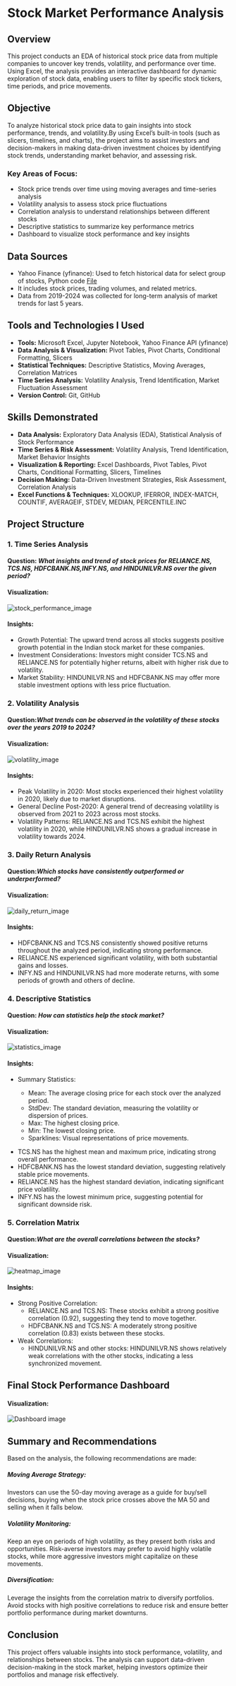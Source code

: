 # Stock Market Performance Analysis 

## Overview
This project conducts an EDA of historical stock price data from multiple companies to uncover key trends, volatility, and performance over time. Using Excel, the analysis provides an interactive dashboard for dynamic exploration of stock data, enabling users to filter by specific stock tickers, time periods, and price movements.

## Objective
To analyze historical stock price data to gain insights into stock performance, trends, and volatility.By using Excel’s built-in tools (such as slicers, timelines, and charts), the project aims to assist investors and decision-makers in making data-driven investment choices by identifying stock trends, understanding market behavior, and assessing risk.

### Key Areas of Focus:
- Stock price trends over time using moving averages and time-series analysis
- Volatility analysis to assess stock price fluctuations
- Correlation analysis to understand relationships between different stocks
- Descriptive statistics to summarize key performance metrics
- Dashboard to visualize stock performance and key insights

## Data Sources
- Yahoo Finance (yfinance): Used to fetch historical data for select group of stocks, Python code [File](https://github.com/gautamnakum40/Stock_Market_Performance_Analysis_Using_Advanced_Excel/blob/main/import-stocks-data.ipynb)
-  It includes stock prices, trading volumes, and related metrics.
-  Data from 2019-2024 was collected for long-term analysis of  market trends for last 5 years.

## Tools and Technologies I Used
 - **Tools:** Microsoft Excel, Jupyter Notebook, Yahoo Finance API (yfinance)
 - **Data Analysis & Visualization:** Pivot Tables, Pivot Charts, Conditional Formatting, Slicers
 - **Statistical Techniques:** Descriptive Statistics, Moving Averages, Correlation Matrices
 - **Time Series Analysis:** Volatility Analysis, Trend Identification, Market Fluctuation Assessment
 - **Version Control:** Git, GitHub

## Skills Demonstrated
 - **Data Analysis:** Exploratory Data Analysis (EDA), Statistical Analysis of Stock Performance
 - **Time Series & Risk Assessment:** Volatility Analysis, Trend Identification, Market Behavior Insights
 - **Visualization & Reporting:** Excel Dashboards, Pivot Tables, Pivot Charts, Conditional Formatting, Slicers, Timelines
 - **Decision Making:** Data-Driven Investment Strategies, Risk Assessment, Correlation Analysis
 - **Excel Functions & Techniques:** XLOOKUP, IFERROR, INDEX-MATCH, COUNTIF, AVERAGEIF, STDEV, MEDIAN, PERCENTILE.INC

## Project Structure
### 1. **Time Series Analysis**
   
#### Question:  _What insights and trend of stock prices for RELIANCE.NS, TCS.NS, HDFCBANK.NS,INFY.NS, and HINDUNILVR.NS over the given period?_

#### Visualization:
![stock_performance_image](https://github.com/gautamnakum40/Stock-Market-Performance-Analysis-using-Excel/blob/main/stock_analysis_img/stocks%20performance.png)

#### Insights:
* Growth Potential: The upward trend across all stocks suggests positive growth potential in the Indian stock market for these companies.
* Investment Considerations: Investors might consider TCS.NS and RELIANCE.NS for potentially higher returns, albeit with higher risk due to volatility.
* Market Stability: HINDUNILVR.NS and HDFCBANK.NS may offer more stable investment options with less price fluctuation.

### 2. **Volatility Analysis**
   
#### Question:_What trends can be observed in the volatility of these stocks over the years 2019 to 2024?_

#### Visualization:
![volatility_image](https://github.com/gautamnakum40/Stock-Market-Performance-Analysis-using-Excel/blob/main/stock_analysis_img/stddiv.png)
#### Insights:
* Peak Volatility in 2020: Most stocks experienced their highest volatility in 2020, likely due to market disruptions.
* General Decline Post-2020: A general trend of decreasing volatility is observed from 2021 to 2023 across most stocks.
* Volatility Patterns: RELIANCE.NS and TCS.NS exhibit the highest volatility in 2020, while HINDUNILVR.NS shows a gradual increase in volatility towards 2024.

### 3. **Daily Return Analysis**
   
#### Question:_Which stocks have consistently outperformed or underperformed?_
#### Visualization:
![daily_return_image](https://github.com/gautamnakum40/Stock-Market-Performance-Analysis-using-Excel/blob/main/stock_analysis_img/daily%20return%20movement.png)
#### Insights:
* HDFCBANK.NS and TCS.NS consistently showed positive returns throughout the analyzed period, indicating strong performance.
* RELIANCE.NS experienced significant volatility, with both substantial gains and losses.
* INFY.NS and HINDUNILVR.NS had more moderate returns, with some periods of growth and others of decline.

### 4. **Descriptive Statistics**
   
#### Question: _How can statistics help the stock market?_
#### Visualization:
![statistics_image](https://github.com/gautamnakum40/Stock-Market-Performance-Analysis-using-Excel/blob/main/stock_analysis_img/de_statistics.png)
#### Insights:
- Summary Statistics:

    - Mean: The average closing price for each stock over the analyzed period.
    - StdDev: The standard deviation, measuring the volatility or dispersion of 
prices.
    - Max: The highest closing price.
    - Min: The lowest closing price.
    - Sparklines: Visual representations of price movements.

* TCS.NS has the highest mean and maximum price, indicating strong overall performance.
* HDFCBANK.NS has the lowest standard deviation, suggesting relatively stable price movements.
* RELIANCE.NS has the highest standard deviation, indicating significant price volatility.
* INFY.NS has the lowest minimum price, suggesting potential for significant downside risk.

### 5. **Correlation Matrix**
   
#### Question:_What are the overall correlations between the stocks?_
#### Visualization:
![heatmap_image](https://github.com/gautamnakum40/Stock-Market-Performance-Analysis-using-Excel/blob/main/stock_analysis_img/heatmap.png)
#### Insights:
* Strong Positive Correlation:
   - RELIANCE.NS and TCS.NS: These stocks exhibit a strong positive correlation 
     (0.92), suggesting they tend to move together.
   - HDFCBANK.NS and TCS.NS: A moderately strong positive correlation (0.83)            exists between these stocks.
* Weak Correlations:
   - HINDUNILVR.NS and other stocks: HINDUNILVR.NS shows relatively weak               correlations with the other stocks, indicating a less synchronized movement.

## Final Stock Performance Dashboard
#### Visualization:
![Dashboard image](https://github.com/gautamnakum40/Stock_Market_Performance_Analysis_Using_Advanced_Excel/blob/main/stock_analysis_img/Dashboard.png)

## Summary and Recommendations
Based on the analysis, the following recommendations are made:
##### **Moving Average Strategy**: 
Investors can use the 50-day moving average as a guide for buy/sell decisions, buying when the stock price crosses above the MA 50 and selling when it falls below.

##### **Volatility Monitoring**: 
Keep an eye on periods of high volatility, as they present both risks and opportunities. Risk-averse investors may prefer to avoid highly volatile stocks, while more aggressive investors might capitalize on these movements.

##### **Diversification**: 
Leverage the insights from the correlation matrix to diversify portfolios. Avoid stocks with high positive correlations to reduce risk and ensure better portfolio performance during market downturns.

## Conclusion
This project offers valuable insights into stock performance, volatility, and relationships between stocks. The analysis can support data-driven decision-making in the stock market, helping investors optimize their portfolios and manage risk effectively.

